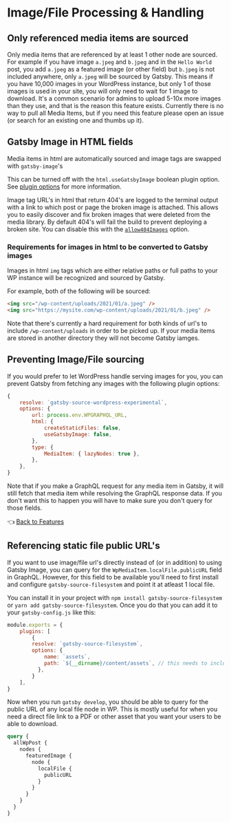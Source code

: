 # Image/File Processing & Handling

## Only referenced media items are sourced

Only media items that are referenced by at least 1 other node are sourced. For example if you have image `a.jpeg` and `b.jpeg` and in the `Hello World` post, you add `a.jpeg` as a featured image (or other field) but `b.jpeg` is not included anywhere, only `a.jpeg` will be sourced by Gatsby.
This means if you have 10,000 images in your WordPress instance, but only 1 of those images is used in your site, you will only need to wait for 1 image to download. It's a common scenario for admins to upload 5-10x more images than they use, and that is the reason this feature exists. Currently there is no way to pull all Media Items, but if you need this feature please open an issue (or search for an existing one and thumbs up it).

## Gatsby Image in HTML fields

Media items in html are automatically sourced and image tags are swapped with `gatsby-image`'s

This can be turned off with the `html.useGatsbyImage` boolean plugin option. See [plugin options](../plugin-options.md#html.usegatsbyimage-boolean) for more information.

Image tag URL's in html that return 404's are logged to the terminal output with a link to which post or page the broken image is attached.
This allows you to easily discover and fix broken images that were deleted from the media library.
By default 404's will fail the build to prevent deploying a broken site. You can disable this with the [`allow404Images`](../plugin-options.md#productionallow404images-boolean) option.

### Requirements for images in html to be converted to Gatsby images

Images in html `img` tags which are either relative paths or full paths to your WP instance will be recognized and sourced by Gatsby.

For example, both of the following will be sourced:

```html
<img src="/wp-content/uploads/2021/01/a.jpeg" />
<img src="https://mysite.com/wp-content/uploads/2021/01/b.jpeg" />
```

Note that there's currently a hard requirement for both kinds of url's to include `/wp-content/uploads` in order to be picked up. If your media items are stored in another directory they will not become Gatsby iamges.

## Preventing Image/File sourcing

If you would prefer to let WordPress handle serving images for you, you can prevent Gatsby from fetching any images with the following plugin options:

```js
{
    resolve: `gatsby-source-wordpress-experimental`,
    options: {
        url: process.env.WPGRAPHQL_URL,
        html: {
            createStaticFiles: false,
            useGatsbyImage: false,
        },
        type: {
            MediaItem: { lazyNodes: true },
        },
    },
}
```

Note that if you make a GraphQL request for any media item in Gatsby, it will still fetch that media item while resolving the GraphQL response data.
If you don't want this to happen you will have to make sure you don't query for those fields.

:point_left: [Back to Features](./index.md)

## Referencing static file public URL's

If you want to use image/file url's directly instead of (or in addition) to using Gatsby Image, you can query for the `WpMediaItem.localFile.publicURL` field in GraphQL.
However, for this field to be available you'll need to first install and configure `gatsby-source-filesystem` and point it at atleast 1 local file.

You can install it in your project with `npm install gatsby-source-filesystem` or `yarn add gatsby-source-filesystem`. Once you do that you can add it to your `gatsby-config.js` like this:

```js
module.exports = {
    plugins: [
        {
        resolve: `gatsby-source-filesystem`,
        options: {
            name: `assets`,
            path: `${__dirname}/content/assets`, // this needs to include a path with atleast 1 file
          },
        }
    ],
}
```

Now when you run `gatsby develop`, you should be able to query for the public URL of any local file node in WP.
This is mostly useful for when you need a direct file link to a PDF or other asset that you want your users to be able to download.

```graphql
query {
  allWpPost {
    nodes {
      featuredImage {
        node {
          localFile {
            publicURL
          }
        }
      }
    }
  }
}
```